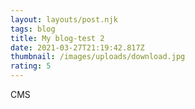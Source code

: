 ```yaml
---
layout: layouts/post.njk
tags: blog
title: My blog-test 2
date: 2021-03-27T21:19:42.817Z
thumbnail: /images/uploads/download.jpg
rating: 5
---
```

CMS